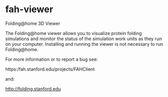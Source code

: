 fah-viewer
=========

Folding@home 3D Viewer

The Folding@home viewer allows you to visualize protein folding simulations
and monitor the status of the simulation work units as they run on your
computer.  Installing and running the viewer is not necessary to run
Folding@home.

For more information or to report a bug see:

  https:/fah.stanford.edu/projects/FAHClient

and:

  http://folding.stanford.edu
